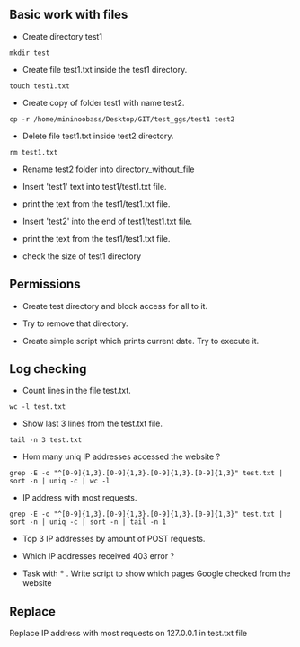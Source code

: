 ##  Basic work with files

- Create directory test1

```console
mkdir test
```

- Create file test1.txt inside the test1 directory.

```console
touch test1.txt
```

-   Create copy of folder test1 with name test2.  

```console
cp -r /home/mininoobass/Desktop/GIT/test_ggs/test1 test2
```

-    Delete file test1.txt inside test2 directory.

```console
rm test1.txt
```

-    Rename test2 folder into directory_without_file



-    Insert 'test1' text into test1/test1.txt file.

-    print the text from the test1/test1.txt file.

-    Insert 'test2' into the end of test1/test1.txt file.

-    print the text from the test1/test1.txt file.

- check the size of test1 directory

## Permissions

-   Create test directory and block access for all to it.

-   Try to remove that directory.


-    Create simple script which prints current date. Try to execute it.


## Log checking

-  Count lines in the file test.txt.

```console
wc -l test.txt
```

- Show last 3 lines from the test.txt file. 

```console
tail -n 3 test.txt
```

-  Hom many uniq IP addresses accessed the website ? 

```console
grep -E -o "^[0-9]{1,3}.[0-9]{1,3}.[0-9]{1,3}.[0-9]{1,3}" test.txt | sort -n | uniq -c | wc -l
```

-  IP address with most requests.

```console
grep -E -o "^[0-9]{1,3}.[0-9]{1,3}.[0-9]{1,3}.[0-9]{1,3}" test.txt | sort -n | uniq -c | sort -n | tail -n 1
```

-  Top 3 IP addresses by amount of POST requests.


-  Which IP addresses received 403 error ? 


- Task with * . Write script to show which pages Google checked from the website 

## Replace

Replace IP address with most requests on 127.0.0.1 in test.txt file 

